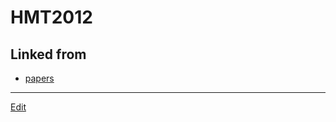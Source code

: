 # HMT2012

## Linked from

* [papers](papers.md)


----
[Edit](https://github.com/vitroid/vitroid.github.io/edit/master/MD/HMT2012.md)
